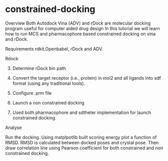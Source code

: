 # constrained-docking

Overview 
Both Autodock Vina (ADV) and rDock are molecular docking program useful for computer aided drug design
In this tutorial we will learn how to run MCS and pharmacophore based constrained docking on vina and rDock.

Requirements
rdkit,Openbabel, rDock and ADV.

Rdock

3) Determine rDock bin path

4) Convert the target receptor (i.e., protein) in mol2 and all ligands into sdf format (using any traditional tools).

5) Configure .prm file 

6) Launch a non constrained docking

7) Used both pharmacophore and sdtheter implementation for launch constrained docking

Analyse

Run the docking. Using matplpotlib built scoring energy plot a function of RMSD. RMSD is calculated between docked poses and crystal pose. Then draw correlation line using Pearson coefficient for both constrained and non constrained docking. 


